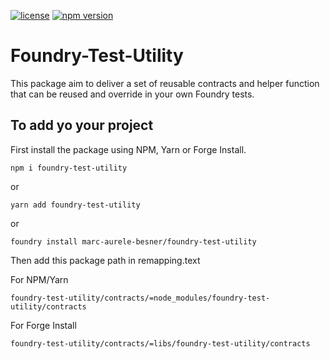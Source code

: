 [![license](https://img.shields.io/github/license/jamesisaac/react-native-background-task.svg)](https://opensource.org/licenses/MIT)
[![npm version](https://badge.fury.io/js/foundry-test-utility.svg)](https://badge.fury.io/js/foundry-test-utility)

# Foundry-Test-Utility

This package aim to deliver a set of reusable contracts and helper function that can be reused and override in your own Foundry tests.

## To add yo your project

First install the package using NPM, Yarn or Forge Install.

```
npm i foundry-test-utility
```

or
```
yarn add foundry-test-utility
```

or
```
foundry install marc-aurele-besner/foundry-test-utility
```

Then add this package path in remapping.text

For NPM/Yarn
```
foundry-test-utility/contracts/=node_modules/foundry-test-utility/contracts
```

For Forge Install
```
foundry-test-utility/contracts/=libs/foundry-test-utility/contracts

```
